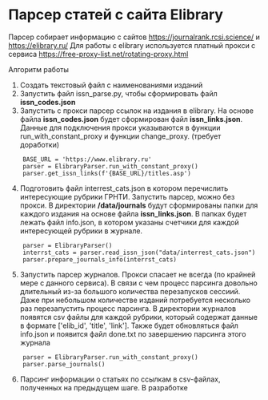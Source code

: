 # Парсер статей с сайта Elibrary
Парсер собирает информацию с сайтов https://journalrank.rcsi.science/ и https://elibrary.ru/
Для работы с elibrary используется платный прокси с сервиса https://free-proxy-list.net/rotating-proxy.html

Алгоритм работы
1. Создать текстовый файл с наименованиями изданий
2. Запустить файл issn_parse.py, чтобы сформировать файл **issn_codes.json**
3. Запустить с прокси парсер ссылок на издания в elibrary. На основе файла **issn_codes.json** будет сформирован файл **issn_links.json**.
Данные для подключения прокси указываются в функции run_with_constant_proxy и функции change_proxy. (требует доработки)
```
    BASE_URL = 'https://www.elibrary.ru'
    parser = ElibraryParser.run_with_constant_proxy()
    parser.get_issn_links(f'{BASE_URL}/titles.asp')
```
4. Подготовить файл interrest_cats.json в котором перечислить интересующие рубрики ГРНТИ. Запустить парсер, можно без прокси. В директории **/data/journals** будут сформированы папки для каждого издания на основе файла **issn_links.json**. В папках будет лежать файл info.json, в котором указаны счетчики для каждой интересующей рубрики в журнале.
```
    parser = ElibraryParser()
    interrst_cats = parser.read_issn_json("data/interrest_cats.json")
    parser.prepare_journals_info(interrst_cats)
```
5. Запустить парсер журналов. Прокси спасает не всегда (по крайней мере с данного сервиса). В связи с чем процесс парсинга довольно длительный из-за большого количества перезапусков сессиий. Даже при небольшом количестве изданий потребуется несколько раз перезапустить процесс парсинга. В директории журналов появятся csv файлы для каждой рубрики, который содержат данные в формате ['elib_id', 'title', 'link']. Также будет обновляться файл info.json и появится файл done.txt по завершению парсинга этого журнала
```
    parser = ElibraryParser.run_with_constant_proxy()
    parser.parse_journals()
```
6. Парсинг информации о статьях по ссылкам в csv-файлах, полученных на предыдущем шаге. В разработке